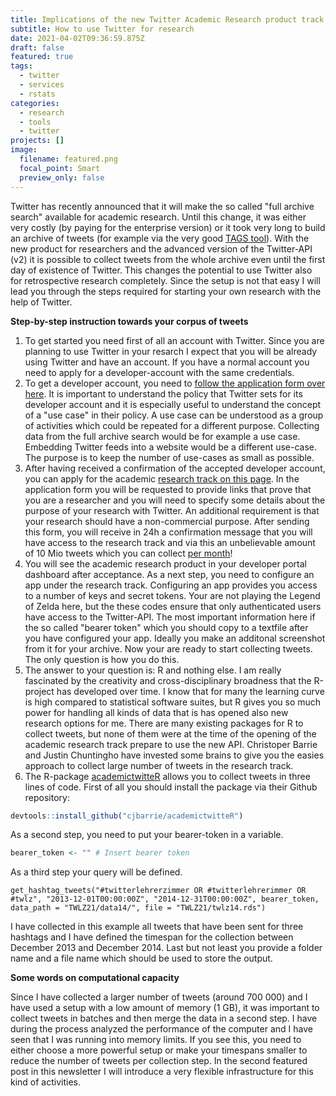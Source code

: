 ```yaml
---
title: Implications of the new Twitter Academic Research product track
subtitle: How to use Twitter for research
date: 2021-04-02T09:36:59.875Z
draft: false
featured: true
tags:
  - twitter
  - services
  - rstats
categories:
  - research
  - tools
  - twitter
projects: []
image:
  filename: featured.png
  focal_point: Smart
  preview_only: false
---
```

Twitter has recently announced that it will make the so called "full archive search" available for academic research. Until this change, it was either very costly (by paying for the enterprise version) or it took very long to build an archive of tweets (for example via the very good [TAGS tool](https://tags.hawksey.info)). With the new product for researchers and the advanced version of the Twitter-API (v2) it is possible to collect tweets from the whole archive even until the first day of existence of Twitter. This changes the potential to use Twitter also for retrospective research completely. Since the setup is not that easy I will lead you through the steps required for starting your own research with the help of Twitter.

**Step-by-step instruction towards your corpus of tweets**

1. To get started you need first of all an account with Twitter. Since you are planning to use Twitter in your resarch I expect that you will be already using Twitter and have an account. If you have a normal account you need to apply for a developer-account with the same credentials.
2. To get a developer account, you need to [follow the application form over here](https://developer.twitter.com/en/apply-for-access). It is important to understand the policy that Twitter sets for its developer account and it is especially useful to understand the concept of a "use case" in their policy. A use case can be understood as a group of activities which could be repeated for a different purpose. Collecting data from the full archive search would be for example a use case. Embedding Twitter feeds into a website would be a different use-case. The purpose is to keep the number of use-cases as small as possible.
3. After having received a confirmation of the accepted developer account, you can apply for the academic [research track on this page](https://developer.twitter.com/en/solutions/academic-research). In the application form you will be requested to provide links that prove that you are a researcher and you will need to specify some details about the purpose of your research with Twitter. An additional requirement is that your research should have a non-commercial purpose. After sending this form, you will receive in 24h a confirmation message that you will have access to the research track and via this an unbelievable amount of 10 Mio tweets which you can collect <u>per month</u>!
4. You will see the academic research product in your developer portal dashboard after acceptance. As a next step, you need to configure an app under the research track. Configuring an app provides you access to a number of keys and secret tokens. Your are not playing the Legend of Zelda here, but the these codes ensure that only authenticated users have access to the Twitter-API. The most important information here if the so called "bearer token" which you should copy to a textfile after you have configured your app. Ideally you make an additonal screenshot from it for your archive. Now your are ready to start collecting tweets. The only question is how you do this.
5. The answer to your question is: R and nothing else. I am really fascinated by the creativity and cross-disciplinary broadness that the R-project has developed over time. I know that for many the learning curve is high compared to statistical software suites, but R gives you so much power for handling all kinds of data that is has opened also new research options for me. There are many existing packages for R to collect tweets, but none of them were at the time of the opening of the academic research track prepare to use the new API. Christoper Barrie and Justin Chuntingho have invested some brains to give you the easies approach to collect large number of tweets in the research track.
6. The R-package [academictwitteR](https://github.com/cjbarrie/academictwitteR) allows you to collect tweets in three lines of code. First of all you should install the package via their Github repository:

```R
devtools::install_github("cjbarrie/academictwitteR")

```

As a second step, you need to put your bearer-token in a variable.

```R
bearer_token <- "" # Insert bearer token
```

As a third step your query will be defined.

```
get_hashtag_tweets("#twitterlehrerzimmer OR #twitterlehrerimmer OR #twlz", "2013-12-01T00:00:00Z", "2014-12-31T00:00:00Z", bearer_token, data_path = "TWLZ21/data14/", file = "TWLZ21/twlz14.rds")
```

I have collected in this example all tweets that have been sent for three hashtags and I have defined the timespan for the collection between December 2013 and December 2014. Last but not least you provide a folder name and a file name which should be used to store the output.

**Some words on computational capacity**

Since I have collected a larger number of tweets (around 700 000) and I have used a setup with a low amount of memory (1 GB), it was important to collect tweets in batches and then merge the data in a second step. I have during the process analyzed the performance of the computer and I have seen that I was running into memory limits. If you see this, you need to either choose a more powerful setup or make your timespans smaller to reduce the number of tweets per collection step. In the second featured post in this newsletter I will introduce a very flexible infrastructure for this kind of activities.

